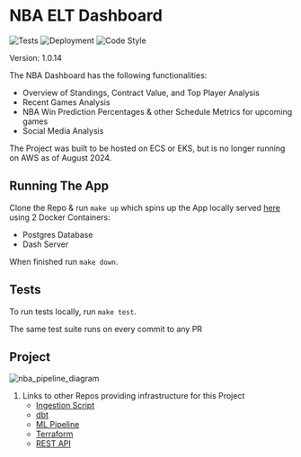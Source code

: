 # NBA ELT Dashboard
![Tests](https://github.com/jyablonski/nba_elt_dashboard/actions/workflows/test.yml/badge.svg) ![Deployment](https://github.com/jyablonski/nba_elt_dashboard/actions/workflows/deploy.yml/badge.svg) ![Code Style](https://img.shields.io/badge/code%20style-black-000000.svg)

Version: 1.0.14

The NBA Dashboard has the following functionalities:
- Overview of Standings, Contract Value, and Top Player Analysis
- Recent Games Analysis
- NBA Win Prediction Percentages & other Schedule Metrics for upcoming games
- Social Media Analysis

The Project was built to be hosted on ECS or EKS, but is no longer running on AWS as of August 2024.

## Running The App
Clone the Repo & run `make up` which spins up the App locally served [here](http://localhost:9000/) using 2 Docker Containers:
- Postgres Database
- Dash Server

When finished run `make down`.

## Tests
To run tests locally, run `make test`.

The same test suite runs on every commit to any PR

## Project
![nba_pipeline_diagram](https://github.com/jyablonski/nba_elt_dashboard/assets/16946556/e41ee516-9f38-4b4a-bbeb-8447ce35d480)

1. Links to other Repos providing infrastructure for this Project
    * [Ingestion Script](https://github.com/jyablonski/nba_elt_ingestion)
    * [dbt](https://github.com/jyablonski/nba_elt_dbt)
    * [ML Pipeline](https://github.com/jyablonski/nba_elt_mlflow)
    * [Terraform](https://github.com/jyablonski/aws_terraform)
    * [REST API](https://github.com/jyablonski/nba_elt_rest_api)